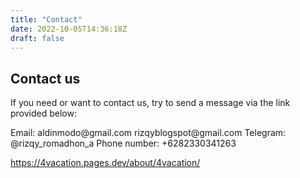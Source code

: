 ```yaml
---
title: "Contact"
date: 2022-10-05T14:36:18Z
draft: false
---
```


## Contact us

If you need or want to contact us, try to send a message via the link provided below:

<div class="d-g gg-15 gtc-r">
<span>Email: aldinmodo@gmail.com rizqyblogspot@gmail.com</span>
<span>Telegram: @rizqy_romadhon_a</span>
<span>Phone number: +6282330341263</span>
</div>

https://4vacation.pages.dev/about/4vacation/